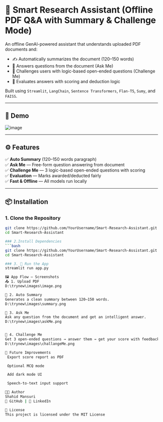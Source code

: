 # 📄 Smart Research Assistant (Offline PDF Q&A with Summary & Challenge Mode)

An offline GenAI-powered assistant that understands uploaded PDF documents and:

- ✍️ Automatically summarizes the document (120–150 words)
- 💬 Answers questions from the document (Ask Me)
- 🧠 Challenges users with logic-based open-ended questions (Challenge Me)
- 🧮 Evaluates answers with scoring and deduction logic

Built using `Streamlit`, `LangChain`, `Sentence Transformers`, `Flan-T5`, `Sumy`, and `FAISS`.

---

## 📸 Demo

![image](https://user-images.githubusercontent.com/yourimage.png)


---

## ⚙️ Features

✅ **Auto Summary** (120–150 words paragraph)  
✅ **Ask Me** — Free-form question answering from document  
✅ **Challenge Me** — 3 logic-based open-ended questions with scoring  
✅ **Evaluation** — Marks awarded/deducted fairly  
✅ **Fast & Offline** — All models run locally

---

## 📦 Installation

### 1. Clone the Repository

```bash
git clone https://github.com/YourUsername/Smart-Research-Assistant.git
cd Smart-Research-Assistant

### 2.Install Dependencies
```bash
git clone https://github.com/YourUsername/Smart-Research-Assistant.git
cd Smart-Research-Assistant

### 3. 🚀 Run the App
streamlit run app.py

🖼️ App Flow – Screenshots
📤 1. Upload PDF
D:\trynew\images\image.png

📝 2. Auto Summary
Generates a clean summary between 120–150 words.
D:\trynew\images\summary.png

💬 3. Ask Me
Ask any question from the document and get an intelligent answer.
D:\trynew\images\askMe.png


🧠 4. Challenge Me
Get 3 open-ended questions → answer them → get your score with feedback.
D:\trynew\images\challangeMe.png

🚧 Future Improvements
 Export score report as PDF

 Optional MCQ mode

 Add dark mode UI

 Speech-to-text input support

👨‍💻 Author
Shahid Mansuri
🐙 GitHub | 💼 LinkedIn

🪪 License
This project is licensed under the MIT License
